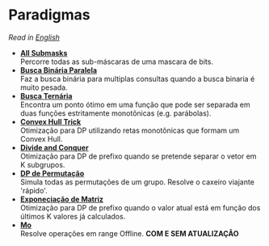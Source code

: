 # Paradigmas

*Read in [English](README.en.md)*

+ **[All Submasks](All%20Submasks)**  
Percorre todas as sub-máscaras de uma mascara de bits.
+ **[Busca Binária Paralela](Busca%20Binaria%20Paralela)**  
Faz a busca binária para multiplas consultas quando a busca binaria é muito pesada.
+ **[Busca Ternária](Busca%20Ternaria)**  
Encontra um ponto ótimo em uma função que pode ser separada em duas funções estritamente monotônicas (e.g. parábolas).
+ **[Convex Hull Trick](Convex%20Hull%20Trick)**  
Otimização para DP utilizando retas monotônicas que formam um Convex Hull.
+ **[Divide and Conquer](Divide%20and%20Conquer)**   
Otimização para DP de prefixo quando se pretende separar o vetor em K subgrupos.
+ **[DP de Permutação](DP%20de%20Permutacao)**  
Simula todas as permutações de um grupo. Resolve o caxeiro viajante 'rápido'.
+ **[Exponeciação de Matriz](Exponencia%C3%A7%C3%A3o%20de%20Matriz)**   
Otimização para DP de prefixo quando o valor atual está em função dos últimos K valores já calculados.
+ **[Mo](Mo/)**  
Resolve operações em range Offline. **COM E SEM ATUALIZAÇÂO**
